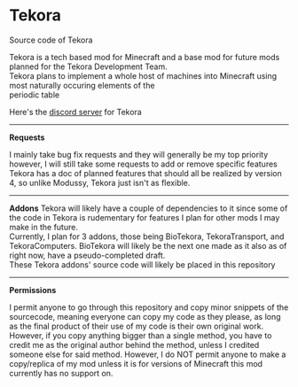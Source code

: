 # Tekora
Source code of Tekora

Tekora is a tech based mod for Minecraft and a base mod for future mods planned for the Tekora Development Team.
<br>
Tekora plans to implement a whole host of machines into Minecraft using most naturally occuring elements of the<br>
periodic table

Here's the <a href="https://discord.gg/qAWK7Se4KC">discord server</a> for Tekora

-----
**Requests**

I mainly take bug fix requests and they will generally be my top priority
however, I will still take some requests to add or remove specific features
<br>
Tekora has a doc of planned features that should all be realized by version 4,
so unlike Modussy, Tekora just isn't as flexible.

-----
**Addons**
Tekora will likely have a couple of dependencies to it since some of the code
in Tekora is rudementary for features I plan for other mods I may make in the
future.
<br>
Currently, I plan for 3 addons, those being BioTekora, TekoraTransport, and
TekoraComputers. BioTekora will likely be the next one made as it also as of
right now, have a pseudo-completed draft.
<br>
These Tekora addons' source code will likely be placed in this repository

-----
**Permissions**

I permit anyone to go through this repository and copy minor snippets of the
sourcecode, meaning everyone can copy my code as they please, as long as the
final product of their use of my code is their own original work. However, if
you copy anything bigger than a single method, you have to credit me as the
original author behind the method, unless I credited someone else for said
method. However, I do NOT permit anyone to make a copy/replica of my mod unless
it is for versions of Minecraft this mod currently has no support on.
